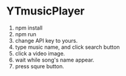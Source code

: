 # YTmusicPlayer

1. npm install
2. npm run
3. change API key to yours. 
4. type music name, and click search button
5. click a video image.
6. wait while song's name appear. 
7. press squre button.
